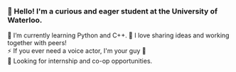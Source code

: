### 👋 Hello! I'm a curious and eager student at the University of Waterloo.   
🏫 I’m currently learning Python and C++.
👯 I love sharing ideas and working together with peers!  
⚡ If you ever need a voice actor, I'm your guy 🤣  
🏦 Looking for internship and co-op opportunities.  


<!--
**BrewedCoffee/BrewedCoffee** is a ✨ _special_ ✨ repository because its `README.md` (this file) appears on your GitHub profile.

